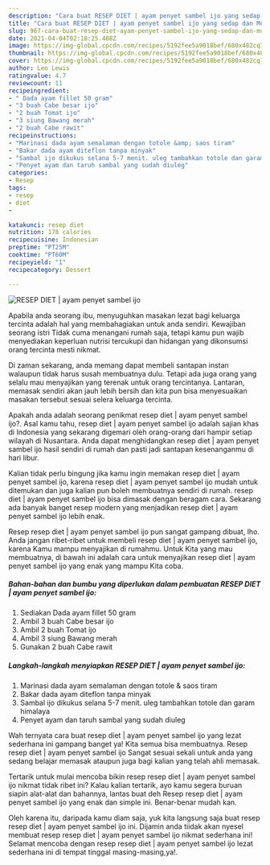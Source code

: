 ```yaml
---
description: "Cara buat RESEP DIET | ayam penyet sambel ijo yang sedap dan Mudah Dibuat"
title: "Cara buat RESEP DIET | ayam penyet sambel ijo yang sedap dan Mudah Dibuat"
slug: 967-cara-buat-resep-diet-ayam-penyet-sambel-ijo-yang-sedap-dan-mudah-dibuat
date: 2021-04-04T02:18:25.408Z
image: https://img-global.cpcdn.com/recipes/5192fee5a9018bef/680x482cq70/resep-diet-ayam-penyet-sambel-ijo-foto-resep-utama.jpg
thumbnail: https://img-global.cpcdn.com/recipes/5192fee5a9018bef/680x482cq70/resep-diet-ayam-penyet-sambel-ijo-foto-resep-utama.jpg
cover: https://img-global.cpcdn.com/recipes/5192fee5a9018bef/680x482cq70/resep-diet-ayam-penyet-sambel-ijo-foto-resep-utama.jpg
author: Leo Lewis
ratingvalue: 4.7
reviewcount: 11
recipeingredient:
- " Dada ayam fillet 50 gram"
- "3 buah Cabe besar ijo"
- "2 buah Tomat ijo"
- "3 siung Bawang merah"
- "2 buah Cabe rawit"
recipeinstructions:
- "Marinasi dada ayam semalaman dengan totole &amp; saos tiram"
- "Bakar dada ayam diteflon tanpa minyak"
- "Sambal ijo dikukus selana 5-7 menit. uleg tambahkan totole dan garam himalaya"
- "Penyet ayam dan taruh sambal yang sudah diuleg"
categories:
- Resep
tags:
- resep
- diet
- 

katakunci: resep diet  
nutrition: 178 calories
recipecuisine: Indonesian
preptime: "PT25M"
cooktime: "PT60M"
recipeyield: "1"
recipecategory: Dessert

---
```



![RESEP DIET | ayam penyet sambel ijo](https://img-global.cpcdn.com/recipes/5192fee5a9018bef/680x482cq70/resep-diet-ayam-penyet-sambel-ijo-foto-resep-utama.jpg)

Apabila anda seorang ibu, menyuguhkan masakan lezat bagi keluarga tercinta adalah hal yang membahagiakan untuk anda sendiri. Kewajiban seorang istri Tidak cuma menangani rumah saja, tetapi kamu pun wajib menyediakan keperluan nutrisi tercukupi dan hidangan yang dikonsumsi orang tercinta mesti nikmat.

Di zaman  sekarang, anda memang dapat membeli santapan instan walaupun tidak harus susah membuatnya dulu. Tetapi ada juga orang yang selalu mau menyajikan yang terenak untuk orang tercintanya. Lantaran, memasak sendiri akan jauh lebih bersih dan kita pun bisa menyesuaikan masakan tersebut sesuai selera keluarga tercinta. 



Apakah anda adalah seorang penikmat resep diet | ayam penyet sambel ijo?. Asal kamu tahu, resep diet | ayam penyet sambel ijo adalah sajian khas di Indonesia yang sekarang digemari oleh orang-orang dari hampir setiap wilayah di Nusantara. Anda dapat menghidangkan resep diet | ayam penyet sambel ijo hasil sendiri di rumah dan pasti jadi santapan kesenanganmu di hari libur.

Kalian tidak perlu bingung jika kamu ingin memakan resep diet | ayam penyet sambel ijo, karena resep diet | ayam penyet sambel ijo mudah untuk ditemukan dan juga kalian pun boleh membuatnya sendiri di rumah. resep diet | ayam penyet sambel ijo bisa dimasak dengan beragam cara. Sekarang ada banyak banget resep modern yang menjadikan resep diet | ayam penyet sambel ijo lebih enak.

Resep resep diet | ayam penyet sambel ijo pun sangat gampang dibuat, lho. Anda jangan ribet-ribet untuk membeli resep diet | ayam penyet sambel ijo, karena Kamu mampu menyajikan di rumahmu. Untuk Kita yang mau membuatnya, di bawah ini adalah cara untuk menyajikan resep diet | ayam penyet sambel ijo yang enak yang mampu Kita coba.

<!--inarticleads1-->

##### Bahan-bahan dan bumbu yang diperlukan dalam pembuatan RESEP DIET | ayam penyet sambel ijo:

1. Sediakan  Dada ayam fillet 50 gram
1. Ambil 3 buah Cabe besar ijo
1. Ambil 2 buah Tomat ijo
1. Ambil 3 siung Bawang merah
1. Gunakan 2 buah Cabe rawit




<!--inarticleads2-->

##### Langkah-langkah menyiapkan RESEP DIET | ayam penyet sambel ijo:

1. Marinasi dada ayam semalaman dengan totole &amp; saos tiram
1. Bakar dada ayam diteflon tanpa minyak
1. Sambal ijo dikukus selana 5-7 menit. uleg tambahkan totole dan garam himalaya
1. Penyet ayam dan taruh sambal yang sudah diuleg




Wah ternyata cara buat resep diet | ayam penyet sambel ijo yang lezat sederhana ini gampang banget ya! Kita semua bisa membuatnya. Resep resep diet | ayam penyet sambel ijo Sangat sesuai sekali untuk anda yang sedang belajar memasak ataupun juga bagi kalian yang telah ahli memasak.

Tertarik untuk mulai mencoba bikin resep resep diet | ayam penyet sambel ijo nikmat tidak ribet ini? Kalau kalian tertarik, ayo kamu segera buruan siapin alat-alat dan bahannya, lantas buat deh Resep resep diet | ayam penyet sambel ijo yang enak dan simple ini. Benar-benar mudah kan. 

Oleh karena itu, daripada kamu diam saja, yuk kita langsung saja buat resep resep diet | ayam penyet sambel ijo ini. Dijamin anda tiidak akan nyesel membuat resep resep diet | ayam penyet sambel ijo nikmat sederhana ini! Selamat mencoba dengan resep resep diet | ayam penyet sambel ijo lezat sederhana ini di tempat tinggal masing-masing,ya!.


